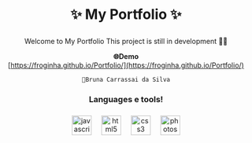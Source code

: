 # <p align = "center"> ✨ My Portfolio ✨ </p>
<div align="center">
<p id="description">Welcome to My Portfolio This project is still in development 👩‍💻</p>


**🌐Demo**<br>
[https://froginha.github.io/Portfolio/](https://froginha.github.io/Portfolio/)

```
🐸Bruna Carrassai da Silva
```
</div>

<h3 align="center">Languages e tools!</h3>

###

<div align="center">
  <img src="https://cdn.jsdelivr.net/gh/devicons/devicon/icons/javascript/javascript-original.svg" height="40" alt="javascript logo"  />
  <img width="12" />
  <img src="https://cdn.jsdelivr.net/gh/devicons/devicon/icons/html5/html5-plain.svg" height="40" alt="html5 logo"  />
  <img width="12" />
  <img src="https://cdn.jsdelivr.net/gh/devicons/devicon/icons/css3/css3-plain.svg" height="40" alt="css3 logo"  />
  <img width="12" />
  <img src="https://cdn.jsdelivr.net/gh/devicons/devicon/icons/photoshop/photoshop-plain.svg" height="40" alt="photoshop logo"  />
</div>

###
